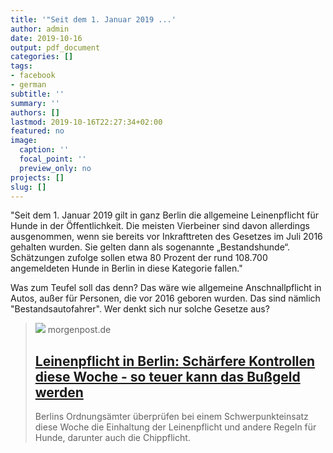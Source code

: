 ```yaml
---
title: '"Seit dem 1. Januar 2019 ...'
author: admin
date: 2019-10-16
output: pdf_document
categories: []
tags:
- facebook
- german
subtitle: ''
summary: ''
authors: []
lastmod: 2019-10-16T22:27:34+02:00
featured: no
image:
  caption: ''
  focal_point: ''
  preview_only: no
projects: []
slug: []
---
```

"Seit dem 1. Januar 2019 gilt in ganz Berlin die allgemeine
Leinenpflicht für Hunde in der Öffentlichkeit. Die meisten Vierbeiner sind davon allerdings ausgenommen, wenn sie bereits vor Inkrafttreten des Gesetzes im Juli 2016 gehalten wurden. Sie gelten dann als sogenannte „Bestandshunde“. Schätzungen zufolge sollen etwa 80 Prozent der rund 108.700
angemeldeten Hunde in Berlin in diese Kategorie fallen."

Was zum Teufel soll das denn?
Das wäre wie allgemeine Anschnallpflicht in Autos, außer für Personen, die vor 2016 geboren wurden. Das sind nämlich "Bestandsautofahrer".
Wer denkt sich nur solche Gesetze aus?
> [![](https://img.morgenpost.de/img/berlin/crop225358587/0687609079-w820-cv16_9-q85-fnov-fpi231768577-fpotr/448a098a-7fba-11e9-96e6-33da11992106.jpg)](https://www.morgenpost.de/berlin/article227354551/Hunde-in-Berlin-Kontrollen-von-Hundesteuer-und-Leinenpflicht.html)
> morgenpost.de
> ## [Leinenpflicht in Berlin: Schärfere Kontrollen diese Woche - so teuer kann das Bußgeld werden](https://www.morgenpost.de/berlin/article227354551/Hunde-in-Berlin-Kontrollen-von-Hundesteuer-und-Leinenpflicht.html)
>
>Berlins Ordnungsämter überprüfen bei einem Schwerpunkteinsatz diese Woche die Einhaltung der Leinenpflicht und andere Regeln für Hunde, darunter auch die Chippflicht.

